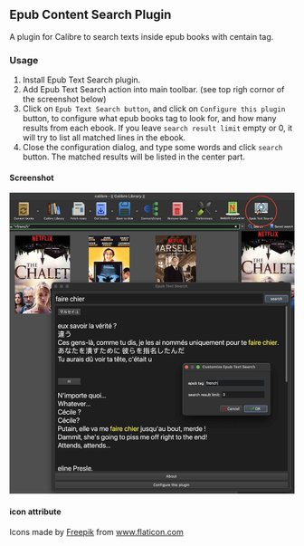 ## Epub Content Search Plugin

A plugin for Calibre to search texts inside epub books with centain tag.

### Usage
1. Install Epub Text Search plugin.
2. Add Epub Text Search action into main toolbar. (see top righ cornor of the screenshot below)
3. Click on `Epub Text Search button`, and click on `Configure this plugin` button, to configure what epub books tag to look for, and how many results from each ebook. If you leave `search result limit` empty or 0, it will try to list all matched lines in the ebook.
4. Close the configuration dialog, and type some words and click `search` button. The matched results will be listed in the center part.


#### Screenshot
<img src='screenshot.jpg' width='800' />


#### icon attribute
<div>Icons made by <a href="https://www.flaticon.com/authors/freepik" title="Freepik">Freepik</a> from <a href="https://www.flaticon.com/" title="Flaticon">www.flaticon.com</a></div>

